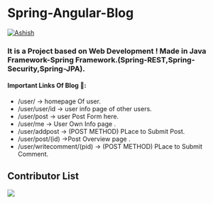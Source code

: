 # Spring-Angular-Blog

[![Ashish](https://img.shields.io/badge/Maintained%20By-%20Ashish-brightgreen)](https://github.com/ashish-devv/Spring-Angular-Blog)

### It is a Project based on Web Development ! Made in Java Framework-Spring Framework.(Spring-REST,Spring-Security,Spring-JPA).

#### Important Links Of Blog 🔗:
- /user/ -> homepage Of user.
- /user/user/id -> user info page of other users.
- /user/post -> user Post Form here.
- /user/me -> User Own Info page .
- /user/addpost -> (POST METHOD) PLace to Submit Post.
- /user/post/(id) ->Post Overview page .
- /user/writecomment/(pid) -> (POST METHOD) PLace to Submit Comment.

## Contributor List

<a href="https://github.com/ashish-devv/Spring-Angular-Blog/graphs/contributors">
  <img src="https://contributors-img.web.app/image?repo=ashish-devv/Spring-Angular-Blog" />
</a>

 
